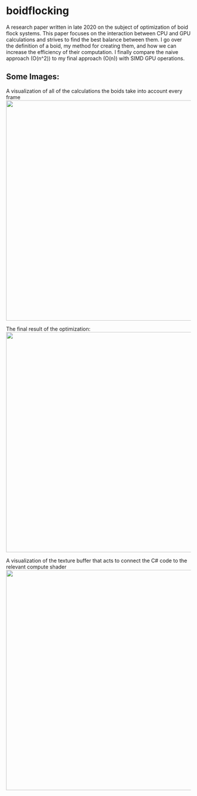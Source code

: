 # boidflocking
A research paper written in late 2020 on the subject of optimization of boid flock systems. This paper focuses on the interaction between CPU and GPU calculations and strives to find the best balance between them. I go over the definition of a boid, my method for creating them, and how we can increase the efficiency of their computation. I finally compare the naive approach (O(n^2)) to my final approach (O(n)) with SIMD GPU operations.

## Some Images:

A visualization of all of the calculations the boids take into account every frame
<img src="/pics/Boid_rays.png" width="600">

The final result of the optimization:
<img src="/pics/Captureeee.png" width="600">

A visualization of the texture buffer that acts to connect the C# code to the relevant compute shader
<img src="/pics/Final_TextureBuffer.png" width="600">


